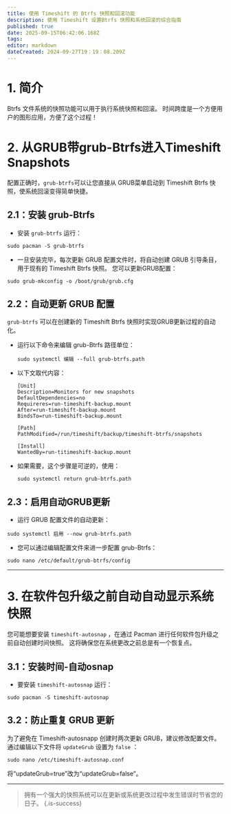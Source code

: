 ```yaml
---
title: 使用 Timeshift 的 Btrfs 快照和回滚功能
description: 使用 Timeshift 设置Btrfs 快照和系统回滚的综合指南
published: true
date: 2025-09-15T06:42:06.168Z
tags:
editor: markdown
dateCreated: 2024-09-27T19：19：08.209Z
---
```


# 1. 简介

Btrfs 文件系统的快照功能可以用于执行系统快照和回滚。 时间跨度是一个方便用户的图形应用，方便了这个过程！

# 2. 从GRUB带grub-Btrfs进入Timeshift Snapshots

配置正确时，`grub-btrfs`可以让您直接从 GRUB菜单启动到 Timeshift Btrfs 快照，使系统回滚变得简单快捷。

## 2.1：安装 grub-Btrfs

- 安装 `grub-btrfs` 运行：

```
sudo pacman -S grub-btrfs
```

- 一旦安装完毕，每次更新 GRUB 配置文件时，将自动创建 GRUB 引导条目，用于现有的 Timeshift Btrfs 快照。 您可以更新GRUB配置：

```
sudo grub-mkconfig -o /boot/grub/grub.cfg
```

## 2.2：自动更新 GRUB 配置

`grub-btrfs` 可以在创建新的 Timeshift Btrfs 快照时实现GRUB更新过程的自动化。

- 运行以下命令来编辑 grub-Btrfs 路径单位：

  ```
  sudo systemctl 编辑 --full grub-btrfs.path
  ```

- 以下文取代内容：
  ```
  [Unit]
  Description=Monitors for new snapshots
  DefaultDependencies=no
  Requireres=run-timeshift-backup.mount
  After=run-timeshift-backup.mount
  BindsTo=run-timeshift-backup.mount

  [Path]
  PathModified=/run/timeshift/backup/timeshift-btrfs/snapshots

  [Install]
  WantedBy=run-titimeshift-backup.mount
  ```

- 如果需要，这个步骤是可逆的，使用：
  ```
  sudo systemctl return grub-btrfs.path
  ```

## 2.3：启用自动GRUB更新

- 运行 GRUB 配置文件的自动更新：

```
sudo systemctl 启用 --now grub-btrfs.path
```

- 您可以通过编辑配置文件来进一步配置 grub-Btrfs：

```
sudo nano /etc/default/grub-btrfs/config
```

---

# 3. 在软件包升级之前自动自动显示系统快照

您可能想要安装 `timeshift-autosnap` ，在通过 Pacman 进行任何软件包升级之前自动创建时间快照。 这将确保您在系统更改之前总是有一个恢复点。

## 3.1：安装时间-自动osnap

- 要安装 `timeshift-autosnap` 运行：

```
sudo pacman -S timeshift-autosnap
```

## 3.2：防止重复 GRUB 更新

为了避免在 Timeshift-autosnapp 创建时两次更新 GRUB，建议修改配置文件。 通过编辑以下文件将 `updateGrub` 设置为 `false` ：

```
sudo nano /etc/timeshift-autosnap.conf
```

将“updateGrub=true”改为“updateGrub=false”。

---

> 拥有一个强大的快照系统可以在更新或系统更改过程中发生错误时节省您的日子。
> {.is-success}

